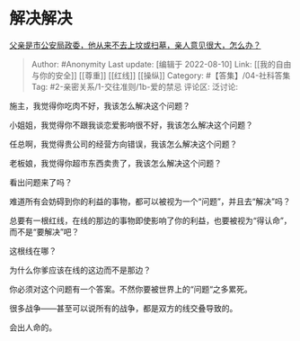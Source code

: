 # 解决解决
[父亲是市公安局政委，他从来不去上坟或扫墓，亲人意见很大，怎么办？](https://www.zhihu.com/question/52957812/answer/2618218226)

> Author: #Anonymity
> Last update: [编辑于 2022-08-10]
> Link: [[我的自由与你的安全]] [[尊重]] [[红线]] [[操纵]]
> Category: #【答集】/04-社科答集
> Tag: #2-亲密关系/1-交往准则/1b-爱的禁忌
> 评论区:
> 泛讨论:

施主，我觉得你吃肉不好，我该怎么解决这个问题？

小姐姐，我觉得你不跟我谈恋爱影响很不好，我该怎么解决这个问题？

任总啊，我觉得贵公司的经营方向错误，我该怎么解决这个问题？

老板娘，我觉得你超市东西卖贵了，我该怎么解决这个问题？

看出问题来了吗？

难道所有会妨碍到你的利益的事物，都可以被视为一个“问题”，并且去“解决”吗？

总要有一根红线，在线的那边的事物即使影响了你的利益，也要被视为“得认命”，而不是“要解决”吧？

这根线在哪？

为什么你爹应该在线的这边而不是那边？

你必须对这个问题有一个答案。不然你要被世界上的“问题“之多累死。

很多战争——甚至可以说所有的战争，都是双方的线交叠导致的。

会出人命的。
